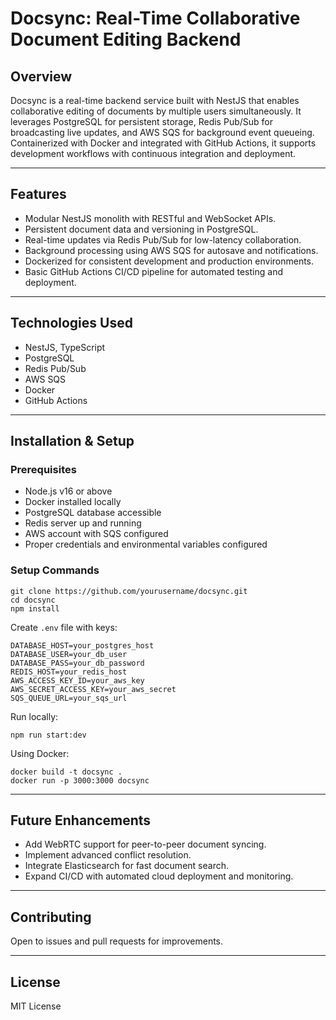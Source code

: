 # Docsync: Real-Time Collaborative Document Editing Backend

## Overview
Docsync is a real-time backend service built with NestJS that enables collaborative editing of documents by multiple users simultaneously. It leverages PostgreSQL for persistent storage, Redis Pub/Sub for broadcasting live updates, and AWS SQS for background event queueing. Containerized with Docker and integrated with GitHub Actions, it supports development workflows with continuous integration and deployment.

---

## Features
- Modular NestJS monolith with RESTful and WebSocket APIs.
- Persistent document data and versioning in PostgreSQL.
- Real-time updates via Redis Pub/Sub for low-latency collaboration.
- Background processing using AWS SQS for autosave and notifications.
- Dockerized for consistent development and production environments.
- Basic GitHub Actions CI/CD pipeline for automated testing and deployment.

---

## Technologies Used
- NestJS, TypeScript
- PostgreSQL
- Redis Pub/Sub
- AWS SQS
- Docker
- GitHub Actions

---

## Installation & Setup

### Prerequisites
- Node.js v16 or above
- Docker installed locally
- PostgreSQL database accessible
- Redis server up and running
- AWS account with SQS configured
- Proper credentials and environmental variables configured

### Setup Commands
```
git clone https://github.com/yourusername/docsync.git
cd docsync
npm install
```
Create `.env` file with keys:
```
DATABASE_HOST=your_postgres_host
DATABASE_USER=your_db_user
DATABASE_PASS=your_db_password
REDIS_HOST=your_redis_host
AWS_ACCESS_KEY_ID=your_aws_key
AWS_SECRET_ACCESS_KEY=your_aws_secret
SQS_QUEUE_URL=your_sqs_url
```
Run locally:
```
npm run start:dev
```
Using Docker:
```
docker build -t docsync .
docker run -p 3000:3000 docsync
```

---

## Future Enhancements
- Add WebRTC support for peer-to-peer document syncing.
- Implement advanced conflict resolution.
- Integrate Elasticsearch for fast document search.
- Expand CI/CD with automated cloud deployment and monitoring.

---

## Contributing
Open to issues and pull requests for improvements.

---

## License
MIT License
